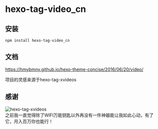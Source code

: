 # hexo-tag-video_cn

## 安装
```
npm install hexo-tag-video_cn 
```

## 文档

https://hmybmny.github.io/hexo-theme-concise/2016/06/20/video/

项目的灵感来源于hexo-tag-xvideos

## 感谢

![hexo-tag-xvideos](https://github.com/welksonramos/hexo-tag-xvideos)  
之前我一直觉得除了WIFI万能钥匙以外再没有一件神器能让我如此心动，有了它，月入百万你也能行！
